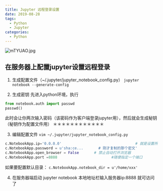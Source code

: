```yaml
---
title: Jupyter 远程登录设置
date: 2019-08-28
tags:
  - Python
  - Jupyter
categories:
  - Python
---
```


![mTYUAO.jpg](https://s2.ax1x.com/2019/08/28/mTYUAO.jpg)

## 在服务器上配置jupyter设置远程登录


1. 生成配置文件（~/.jupyter/jupyter_notebook_config.py）
`jupyter notebook --generate-config`

2. 生成密钥
先进入python环境，执行 

```python
from notebook.auth import passwd 
passwd()
```



此时会让你两次输入密码（该密码作为客户端登录jupyter用），然后就会生成秘钥 （秘钥作为配置文件用） 
＊＊＊＊＊＊＊＊＊＊＊＊

3. 编辑配置文件
`vim ~/.jupyter/jupyter_notebook_config.py`

```python
c.NotebookApp.ip='0.0.0.0'                                  # 就是设置所有ip皆可访问  
c.NotebookApp.password = u'sha:ce...       # 刚才复制的那个密文'  
c.NotebookApp.open_browser = False       # 禁止自动打开浏览器  
c.NotebookApp.port =8888                         #随便指定一个端口  
```



如果要配置默认目录： 
`c.NotebookApp.notebook_dir = u'/home/xxx'`

4. 在服务器端启动 jupyter notebook
本地地址栏输入服务器ip:8888 就可访问了
